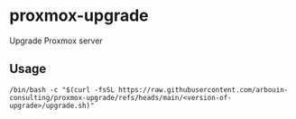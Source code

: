 # proxmox-upgrade

Upgrade Proxmox server

## Usage
```
/bin/bash -c "$(curl -fsSL https://raw.githubusercontent.com/arbouin-consulting/proxmox-upgrade/refs/heads/main/<version-of-upgrade>/upgrade.sh)"
```

